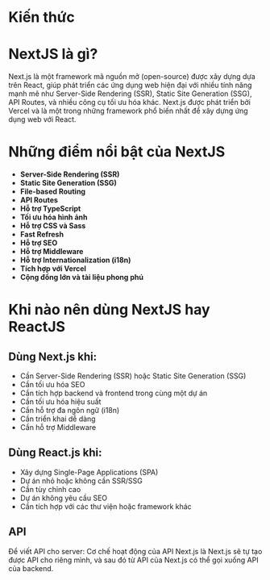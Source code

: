 # Kiến thức

# NextJS là gì?

Next.js là một framework mã nguồn mở (open-source) được xây dựng dựa trên React, giúp phát triển các ứng dụng web hiện đại với nhiều tính năng mạnh mẽ như Server-Side Rendering (SSR), Static Site Generation (SSG), API Routes, và nhiều công cụ tối ưu hóa khác. Next.js được phát triển bởi Vercel và là một trong những framework phổ biến nhất để xây dựng ứng dụng web với React.

# Những điểm nổi bật của NextJS

- **Server-Side Rendering (SSR)**
- **Static Site Generation (SSG)**
- **File-based Routing**
- **API Routes**
- **Hỗ trợ TypeScript**
- **Tối ưu hóa hình ảnh**
- **Hỗ trợ CSS và Sass**
- **Fast Refresh**
- **Hỗ trợ SEO**
- **Hỗ trợ Middleware**
- **Hỗ trợ Internationalization (i18n)**
- **Tích hợp với Vercel**
- **Cộng đồng lớn và tài liệu phong phú**

# Khi nào nên dùng NextJS hay ReactJS

## Dùng Next.js khi:

- Cần Server-Side Rendering (SSR) hoặc Static Site Generation (SSG)
- Cần tối ưu hóa SEO
- Cần tích hợp backend và frontend trong cùng một dự án
- Cần tối ưu hóa hiệu suất
- Cần hỗ trợ đa ngôn ngữ (i18n)
- Cần triển khai dễ dàng
- Cần hỗ trợ Middleware

## Dùng React.js khi:

- Xây dựng Single-Page Applications (SPA)
- Dự án nhỏ hoặc không cần SSR/SSG
- Cần tùy chỉnh cao
- Dự án không yêu cầu SEO
- Cần tích hợp với các thư viện hoặc framework khác

## API

Để viết API cho server: Cơ chế hoạt động của API Next.js là Next.js sẽ tự tạo được API cho riêng mình, và sau đó từ API của Next.js có thể gọi xuống API của backend.
